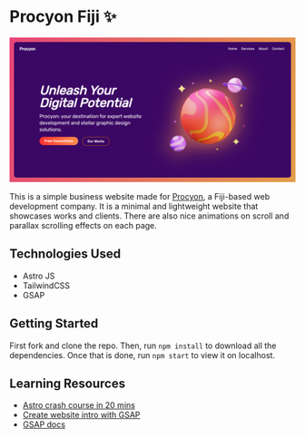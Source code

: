 # Procyon Fiji ✨

![Hero Page Image](https://github.com/anav5704/Procyon/blob/main/docs/procyon.png)

This is a simple business website made for [Procyon](https://procyon.website/), a Fiji-based web development company. It is a minimal and lightweight website that showcases works and clients. There are also nice animations on scroll and parallax scrolling effects on each page.

## Technologies Used
- Astro JS
- TailwindCSS  
- GSAP

## Getting Started

First fork and clone the repo. Then, run ```npm install``` to download all the dependencies. Once that is done, run ```npm start``` to view it on localhost.

## Learning Resources

- [Astro crash course in 20 mins](https://www.youtube.com/watch?v=zrPVTf761OI)
- [Create website intro with GSAP](https://www.youtube.com/watch?v=UjuLDdnp_VM)
- [GSAP docs](https://gsap.com/)    
